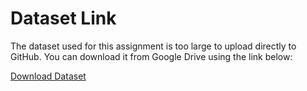 # Dataset Link
The dataset used for this assignment is too large to upload directly to GitHub. You can download it from Google Drive using the link below:

[Download Dataset](https://drive.google.com/file/d/1-kupu4E9ObvD3zN_5AEaP8jArUVgH8PD/view?usp=sharing)

